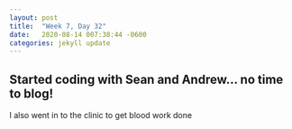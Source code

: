```yaml
---
layout: post
title:  "Week 7, Day 32"
date:   2020-08-14 007:38:44 -0600
categories: jekyll update
---
```


## Started coding with Sean and Andrew... no time to blog!

I also went in to the clinic to get blood work done 